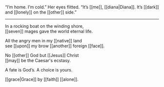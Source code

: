 “I’m home. I’m cold.” Her eyes flitted. “It’s [[me]], [[diana|Diana]]. It’s [[dark]] and [[lonely]] on the [[other]] side.”

* * *
In a rocking boat on the winding shore,  
[[seven]] mages gave the world eternal life.  
  
All the angry men in my [[native]] land  
see [[upon]] my brow [[another]] foreign [[face]].  
  
No [[other]] God but [[Jesus]] Christ  
[[may]] be the Caesar's ecstasy.  
  
A fate is God’s. A choice is yours.

[[grace|Grace]] by [[faith]] [[alone]].